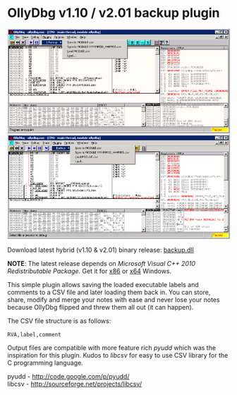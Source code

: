 OllyDbg v1.10 / v2.01 backup plugin
===================================

![ollydbg-backup for OllyDbg v1.10](v110.png)
![ollydbg-backup for OllyDbg v2.01](v201.png)

Download latest hybrid (v1.10 & v2.01) binary release: [backup.dll](https://github.com/hifi/ollydbg-backup/raw/binary-release/backup.dll)

**NOTE**: The latest release depends on *Microsoft Visual C++ 2010 Redistributable
Package*. Get it for [x86](http://www.microsoft.com/en-us/download/details.aspx?id=5555)
or [x64](http://www.microsoft.com/en-us/download/details.aspx?id=14632) Windows.

This simple plugin allows saving the loaded executable labels and comments to a
CSV file and later loading them back in. You can store, share, modify and merge
your notes with ease and never lose your notes because OllyDbg flipped and threw 
them all out (it can happen).

The CSV file structure is as follows:

    RVA,label,comment

Output files are compatible with more feature rich *pyudd* which was the
inspiration for this plugin. Kudos to *libcsv* for easy to use CSV library for
the C programming language.

pyudd - http://code.google.com/p/pyudd/  
libcsv - http://sourceforge.net/projects/libcsv/
